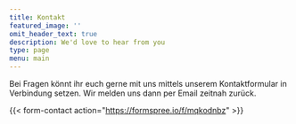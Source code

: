 ```yaml
---
title: Kontakt
featured_image: ''
omit_header_text: true
description: We'd love to hear from you
type: page
menu: main
---
```


Bei Fragen könnt ihr euch gerne mit uns mittels unserem Kontaktformular in Verbindung setzen. Wir melden uns dann per Email zeitnah zurück.

{{< form-contact action="https://formspree.io/f/mqkodnbz"  >}}
